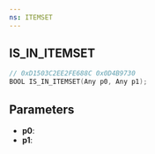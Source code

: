 ```yaml
---
ns: ITEMSET
---
```

## IS_IN_ITEMSET

```c
// 0xD1503C2EE2FE688C 0x0D4B9730
BOOL IS_IN_ITEMSET(Any p0, Any p1);
```

## Parameters
* **p0**:
* **p1**:
